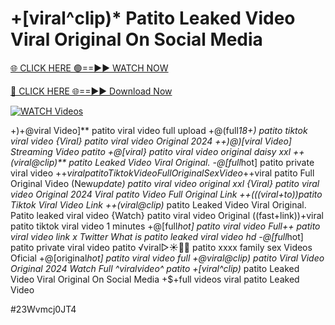 # +[viral^clip)* Patito Leaked Video Viral Original On Social Media


[🌐 CLICK HERE 🟢==►► WATCH NOW](https://gitload.pages.dev/)

[🔴 CLICK HERE 🌐==►► Download Now](https://gitload.pages.dev/)

[![WATCH Videos](https://i.imgur.com/dJHk4Zq.gif)](https://gitload.pages.dev/)





















+)+@viral Video]** patito viral video full upload +@(full*18+) patito tiktok viral video {Viral} patito viral video Original 2024
++)@)[viral Video] Streaming Video patito
+@[viral} patito viral video original daisy xxl
++(viral@clip)** patito Leaked Video Viral Original. -@[full*hot] patito private viral video +$+viral patito Tiktok Video Full Original Sex Video +$+viral patito Full Original Video (New*update) patito viral video original xxl {Viral} patito viral video Original 2024 Viral patito Video Full Original Link
++(((viral+to))patito Tiktok Viral Video Link
++(viral@clip)* patito Leaked Video Viral Original. Patito leaked viral video {Watch} patito viral video Original ((fast+link))+viral patito tiktok viral video 1 minutes +@[full*hot] patito viral video Full++ patito viral video link x Twitter What is patito leaked viral video hd -@[full*hot] patito private viral video patito ️√viral▷☀️👄💥 patito xxxx family sex Videos Oficial
+@[original*hot] patito viral video full
+@viral@clip) patito Viral Video Original 2024 Watch Full ^viralvideo^ patito +[viral^clip)* patito Leaked Video Viral Original On Social Media +$+full videos viral patito Leaked Video


#23Wvmcj0JT4

